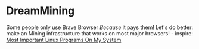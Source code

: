 # DreamMining
Some people only use Brave Browser *Because* it pays them! Let's do better: make an Mining infrastructure that works on most major browsers! - inspire: [Most Important Linux Programs On My System](https://youtu.be/iqFXz2YmJtM?t=218)
